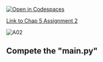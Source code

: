 [![Open in Codespaces](https://classroom.github.com/assets/launch-codespace-2972f46106e565e64193e422d61a12cf1da4916b45550586e14ef0a7c637dd04.svg)](https://classroom.github.com/open-in-codespaces?assignment_repo_id=15363592)

[Link to Chap 5 Assignment 2](https://docs.google.com/presentation/d/1r3h2R9JwK9HK_U2Ia-zncL0BSjHV6Giu6ugNJ6yZpgc/edit#slide=id.g12411e7f99b_0_21)

![A02](https://nimbus-screenshots.s3.amazonaws.com/s/d7b3c05f4a3bea6f4db4e2a691b3aed1.png)

## Compete the "main.py"


